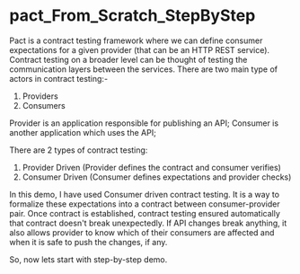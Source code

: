 # pact_From_Scratch_StepByStep

Pact is a contract testing framework where we can define consumer expectations for a given provider 
(that can be an HTTP REST service). Contract testing on a broader level can be thought of testing
the communication layers between the services. 
There are two main type of actors in contract testing:-
1. Providers
2. Consumers

Provider is an application responsible for publishing an API;
Consumer is another application which uses the API;

There are 2 types of contract testing:
1. Provider Driven (Provider defines the contract and consumer verifies)
2. Consumer Driven (Consumer defines expectations and provider checks)

In this demo, I have used Consumer driven contract testing.
It is a way to formalize these expectations into a contract between consumer-provider pair. 
Once contract is established, contract testing ensured automatically that contract doesn't break unexpectedly.
If API changes break anything, it also allows provider to know which of their consumers are affected and when 
it is safe to push the changes, if any.

So, now lets start with step-by-step demo.

